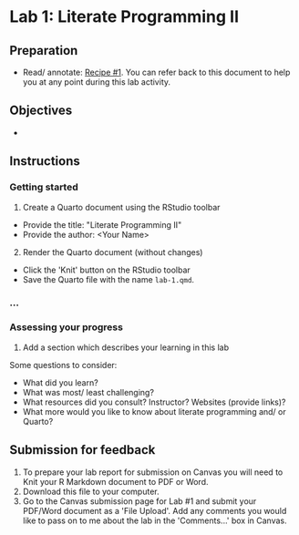 # Lab 1: Literate Programming II

<!-- 

- [ ] Create dev container

 -->


<!-- NOTE: 
You can preview this README.md document by clicking the 'Preview' button in the RStudio toolbar. The rendered document will appear in the 'Viewer' pane to the right as a formatted report.
-->

## Preparation

- Read/ annotate: [Recipe \#1](https://qtalr.github.io/qtalrkit/articles/recipe-1.html). You can refer back to this document to help you at any point during this lab activity.

## Objectives

- 

## Instructions

### Getting started

1. Create a Quarto document using the RStudio toolbar
  - Provide the title: "Literate Programming II"
  - Provide the author: \<Your Name\>
2. Render the Quarto document (without changes)
  - Click the 'Knit' button on the RStudio toolbar
  - Save the Quarto file with the name `lab-1.qmd`.

### ...

### Assessing your progress

1. Add a section which describes your learning in this lab

Some questions to consider: 

  - What did you learn?
  - What was most/ least challenging?
  - What resources did you consult? Instructor? Websites (provide links)?
  - What more would you like to know about literate programming and/ or Quarto?

## Submission for feedback

1. To prepare your lab report for submission on Canvas you will need to Knit your R Markdown document to PDF or Word. 
2. Download this file to your computer.
3. Go to the Canvas submission page for Lab #1 and submit your PDF/Word document as a 'File Upload'. Add any comments you would like to pass on to me about the lab in the 'Comments...' box in Canvas.
